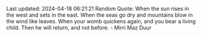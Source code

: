 Last updated: 2024-04-18 06:21:21
Random Quote: When the sun rises in the west and sets in the east.  When the seas go dry and mountains blow in the wind like leaves.  When your womb quickens again, and you bear a living child.  Then he will return, and not before.  -  Mirri Maz Duur